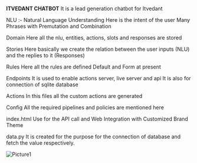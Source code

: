 **ITVEDANT CHATBOT**
It is a lead generation chatbot for Itvedant

NLU :- Natural Language Understanding
Here is the intent of the user
Many Phrases with Premutation and Combination

Domain
Here all the nlu, entities, actions, slots and responses are stored

Stories
Here basically we create the relation between the user inputs (NLU) and the replies to it (Responses)

Rules
Here all the rules are defined 
Default and Form at present

Endpoints
It is used to enable actions server, live server and api
It is also for connection of sqlite database

Actions
In this files all the custom actions are generated

Config
All the required pipelines and policies are mentioned here

index.html
Use for the API call and Web Integration with Customized Brand Theme

data.py
It is created for the purpose for the connection of database and fetch the value respectively.


![Picture1](https://github.com/Jai-Doshi/itvedant-chatbot/assets/62877713/e46bdde5-afd4-4656-9019-da9547b3027d)

